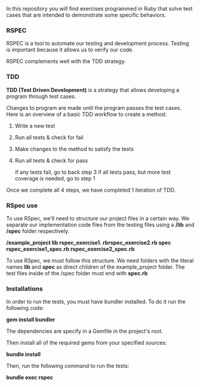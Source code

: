 In this repository you will find exercises programmed in Ruby that solve test cases that are intended to demonstrate some specific behaviors.

### **RSPEC**

RSPEC is a tool to automate our testing and development process. Testing is important because it allows us to verify our code.

RSPEC complements well with the TDD strategy.

### **TDD**

__TDD (Test Driven Development)__ is a strategy that allows developing a program through test cases.

Changes to program are made until the program passes the test cases. Here is an overview of a basic TDD workflow to create a method:

1. Write a new test
    
2. Run all tests & check for fail

3. Make changes to the method to satisfy the tests

4. Run all tests & check for pass

   if any tests fail, go to back step 3
   if all tests pass, but more test coverage is needed, go to step 1

Once we complete all 4 steps, we have completed 1 iteration of TDD.

### **RSpec use** 

To use RSpec, we'll need to structure our project files in a certain way. 
We separate our implementation code files from the testing files using a __/lib__ and __/spec__ folder respectively.

__/example_project
    lib
        rspec_exercise1.
        rbrspec_exercise2.rb
    spec
        rspec_exercise1_spec.rb
        rspec_exercise2_spec.rb__
      
To use RSpec, we must follow this structure. We need folders with the literal names __lib__ and __spec__ as direct children of the example_project folder. 
The test files inside of the /spec folder must end with __spec.rb__

### **Installations**

In order to run the tests, you must have bundler installed. To do it run the following code:

__gem install bundler__

The dependencies are specify in a Gemfile in the project's root.

Then install all of the required gems from your specified sources:

__bundle install__

Then, run the following command to run the tests:

__bundle exec rspec__


